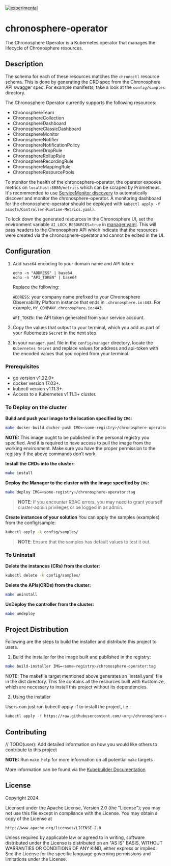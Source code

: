 [![experimental](http://badges.github.io/stability-badges/dist/experimental.svg)](http://github.com/badges/stability-badges)

# chronosphere-operator
The Chronosphere Operator is a Kubernetes operator that manages the lifecycle of Chronosphere resources.

## Description
The schema for each of these resources matches the `chronoctl` resource schema. 
This is done by generating the CRD spec from the Chronosphere API swagger spec.
For example manifests, take a look at the `config/samples` directory.

The Chronosphere Operator currently supports the following resources:
- ChronosphereTeam
- ChronosphereCollection
- ChronosphereDashboard
- ChronosphereClassicDashboard
- ChronosphereMonitor
- ChronosphereNotifier
- ChronosphereNotificationPolicy
- ChronosphereDropRule
- ChronosphereRollupRule
- ChronosphereRecordingRule
- ChronosphereMappingRule
- ChronosphereResourcePools

To monitor the health of the chronosphere-operator, the operator exposes metrics on `localhost:8080/metrics` which can be scraped by Prometheus.
It's recommended to use [ServiceMonitor discovery](https://docs.chronosphere.io/ingest/metrics-traces/collector/discover#servicemonitors) to automatically discover and monitor the chronosphere-operator. 
A monitoring dashboard for the chronosphere-operator should be deployed with `kubectl apply -f assets/Controller-Runtime-Metrics.yaml)`.

To lock down the generated resources in the Chronosphere UI, set the environment variable `UI_LOCK_RESOURCES=true` in [manager.yaml](config%2Fmanager%2Fmanager.yaml). 
This will pass headers to the Chronosphere API which indicate that the resources were created via the chronosphere-operator and cannot be edited in the UI.

## Configuration

1. Add `base64` encoding to your domain name and API token:
    ```
    echo -n "ADDRESS" | base64
    echo -n "API_TOKEN" | base64
    ``` 
    Replace the following:
    
    `ADDRESS`: your company name prefixed to your Chronosphere Observability Plaftorm instance that ends in `.chronosphere.io:443`. For example, `MY_COMPANY.chronosphere.io:443`.
    
    `API_TOKEN`: the API token generated from your service account.

2. Copy the values that output to your terminal, which you add as part of your Kubernetes `Secret` in the next step.

3. In your `manager.yaml` file in the `config/manager` directory, locate the `Kubernetes Secret` and replace values for address and api-token with the encoded values that you copied from your terminal.

### Prerequisites
- go version v1.22.0+
- docker version 17.03+.
- kubectl version v1.11.3+.
- Access to a Kubernetes v1.11.3+ cluster.

### To Deploy on the cluster
**Build and push your image to the location specified by `IMG`:**

```sh
make docker-build docker-push IMG=<some-registry>/chronosphere-operator:tag
```

**NOTE:** This image ought to be published in the personal registry you specified.
And it is required to have access to pull the image from the working environment.
Make sure you have the proper permission to the registry if the above commands don’t work.

**Install the CRDs into the cluster:**

```sh
make install
```

**Deploy the Manager to the cluster with the image specified by `IMG`:**

```sh
make deploy IMG=<some-registry>/chronosphere-operator:tag
```

> **NOTE**: If you encounter RBAC errors, you may need to grant yourself cluster-admin
privileges or be logged in as admin.

**Create instances of your solution**
You can apply the samples (examples) from the config/sample:

```sh
kubectl apply -k config/samples/
```

>**NOTE**: Ensure that the samples has default values to test it out.

### To Uninstall
**Delete the instances (CRs) from the cluster:**

```sh
kubectl delete -k config/samples/
```

**Delete the APIs(CRDs) from the cluster:**

```sh
make uninstall
```

**UnDeploy the controller from the cluster:**

```sh
make undeploy
```

## Project Distribution

Following are the steps to build the installer and distribute this project to users.

1. Build the installer for the image built and published in the registry:

```sh
make build-installer IMG=<some-registry>/chronosphere-operator:tag
```

NOTE: The makefile target mentioned above generates an 'install.yaml'
file in the dist directory. This file contains all the resources built
with Kustomize, which are necessary to install this project without
its dependencies.

2. Using the installer

Users can just run kubectl apply -f <URL for YAML BUNDLE> to install the project, i.e.:

```sh
kubectl apply -f https://raw.githubusercontent.com/<org>/chronosphere-operator/<tag or branch>/dist/install.yaml
```

## Contributing
// TODO(user): Add detailed information on how you would like others to contribute to this project

**NOTE:** Run `make help` for more information on all potential `make` targets

More information can be found via the [Kubebuilder Documentation](https://book.kubebuilder.io/introduction.html)

## License

Copyright 2024.

Licensed under the Apache License, Version 2.0 (the "License");
you may not use this file except in compliance with the License.
You may obtain a copy of the License at

    http://www.apache.org/licenses/LICENSE-2.0

Unless required by applicable law or agreed to in writing, software
distributed under the License is distributed on an "AS IS" BASIS,
WITHOUT WARRANTIES OR CONDITIONS OF ANY KIND, either express or implied.
See the License for the specific language governing permissions and
limitations under the License.